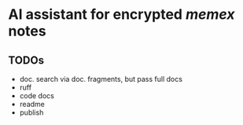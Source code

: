 # AI assistant for encrypted *memex* notes

## TODOs

- doc. search via doc. fragments, but pass full docs
- ruff
- code docs
- readme
- publish
